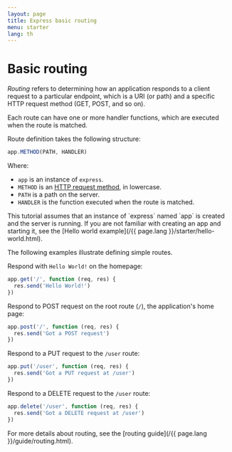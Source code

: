 ```yaml
---
layout: page
title: Express basic routing
menu: starter
lang: th
---
```


# Basic routing

_Routing_ refers to determining how an application responds to a client request to a particular endpoint, which is a URI (or path) and a specific HTTP request method (GET, POST, and so on).

Each route can have one or more handler functions, which are executed when the route is matched.

Route definition takes the following structure:

```js
app.METHOD(PATH, HANDLER)
```

Where:

- `app` is an instance of `express`.
- `METHOD` is an [HTTP request method](https://en.wikipedia.org/wiki/Hypertext_Transfer_Protocol#Request_methods), in lowercase.
- `PATH` is a path on the server.
- `HANDLER` is the function executed when the route is matched.

<div class="doc-box doc-notice" markdown="1">
This tutorial assumes that an instance of `express` named `app` is created and the server is running. If you are not familiar with creating an app and starting it, see the [Hello world example](/{{ page.lang }}/starter/hello-world.html).
</div>

The following examples illustrate defining simple routes.

Respond with `Hello World!` on the homepage:

```js
app.get('/', function (req, res) {
  res.send('Hello World!')
})
```

Respond to POST request on the root route (`/`), the application's home page:

```js
app.post('/', function (req, res) {
  res.send('Got a POST request')
})
```

Respond to a PUT request to the `/user` route:

```js
app.put('/user', function (req, res) {
  res.send('Got a PUT request at /user')
})
```

Respond to a DELETE request to the `/user` route:

```js
app.delete('/user', function (req, res) {
  res.send('Got a DELETE request at /user')
})
```

For more details about routing, see the [routing guide](/{{ page.lang }}/guide/routing.html).
